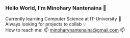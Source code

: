 ### Hello World, I'm Minohary Nantenaina 👋
Currently learning Computer Science at IT-University 🌱\
Always looking for projects to collab 💡 \
How to reach me: 📫 minoharynantenaina@gmail.com 📫
<!--
**Nante1905/Nante1905** is a ✨ _special_ ✨ repository because its `README.md` (this file) appears on your GitHub profile.

Here are some ideas to get you started:

- 🔭 I’m currently working on ...
- 🌱 I’m currently learning ...
- 👯 I’m looking to collaborate on ...
- 🤔 I’m looking for help with ...
- 💬 Ask me about ...
- 📫 How to reach me: ...
- 😄 Pronouns: ...
- ⚡ Fun fact: ...
-->

